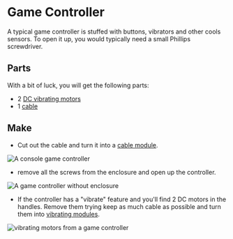 # Game Controller

A typical game controller is stuffed with buttons, vibrators
and other cools sensors. To open it up, you would typically need
a small Phillips screwdriver.

## Parts

With a bit of luck, you will get the following parts:

* 2 [DC vibrating motors]({{site.baseurl}}/modules/output/dc-vibrating-motor)
* 1 [cable]({{site.baseurl}}/modules/wire/cable)

## Make

* Cut out the cable and turn it into a [cable module]({{site.baseurl}}/modules/wire/cable).

![A console game controller]({{site.baseurl}}/assets/gamecontroller.jpg)

* remove all the screws from the enclosure and open up the controller.

![A game controller without enclosure]({{site.baseurl}}/assets/gamecontrolleropened.jpg)

* If the controller has a "vibrate" feature and you'll find 2 DC motors in the handles. Remove them trying keep as much cable as possible and turn them into [vibrating modules]({{site.baseurl}}/modules/output/dc-vibrating-motor).

![vibrating motors from a game controller]({{site.baseurl}}/assets/gamecontrollermotors.jpg)
